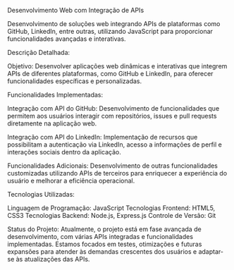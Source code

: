 Desenvolvimento Web com Integração de APIs


Desenvolvimento de soluções web integrando APIs de plataformas como GitHub, LinkedIn, entre outras, utilizando JavaScript para proporcionar funcionalidades avançadas e interativas.


Descrição Detalhada:


Objetivo: Desenvolver aplicações web dinâmicas e interativas que integrem APIs de diferentes plataformas, como GitHub e LinkedIn, para oferecer funcionalidades específicas e personalizadas.


Funcionalidades Implementadas:


Integração com API do GitHub: Desenvolvimento de funcionalidades que permitem aos usuários interagir com repositórios, issues e pull requests diretamente na aplicação web.


Integração com API do LinkedIn: Implementação de recursos que possibilitam a autenticação via LinkedIn, acesso a informações de perfil e interações sociais dentro da aplicação.


Funcionalidades Adicionais: Desenvolvimento de outras funcionalidades customizadas utilizando APIs de terceiros para enriquecer a experiência do usuário e melhorar a eficiência operacional.


Tecnologias Utilizadas:


  Linguagem de Programação: JavaScript
  Tecnologias Frontend: HTML5, CSS3
  Tecnologias Backend: Node.js, Express.js
  Controle de Versão: Git


Status do Projeto:
Atualmente, o projeto está em fase avançada de desenvolvimento, com várias APIs integradas e funcionalidades implementadas. Estamos focados em testes, otimizações e futuras expansões para atender às demandas crescentes dos usuários e adaptar-se às atualizações das APIs.
